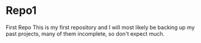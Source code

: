 Repo1
=====

First Repo
This is my first repository and I will most likely be backing up my past projects, many of them incomplete, so don't expect much.
